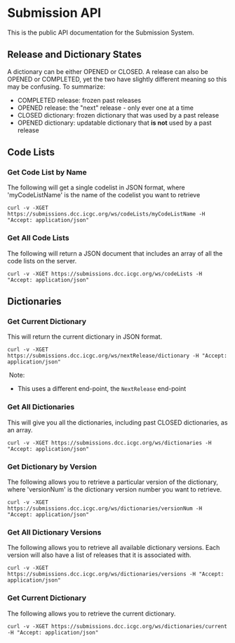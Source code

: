 # Submission API

This is the public API documentation for the Submission System.

## Release and Dictionary States

A dictionary can be either OPENED or CLOSED. A release can also be OPENED or COMPLETED, yet the two have slightly different meaning so this may be confusing. To summarize:

* COMPLETED release: frozen past releases
* OPENED release: the "next" release - only ever one at a time
* CLOSED dictionary: frozen dictionary that was used by a past release
* OPENED dictionary: updatable dictionary that **is not** used by a past release 


## Code Lists

### Get Code List by Name
The following will get a single codelist in JSON format, where 'myCodeListName' is the name of the codelist you want to retrieve
```shell
curl -v -XGET https://submissions.dcc.icgc.org/ws/codeLists/myCodeListName -H "Accept: application/json"
```

### Get All Code Lists
The following will return a JSON document that includes an array of all the code lists on the server.
```shell
curl -v -XGET https://submissions.dcc.icgc.org/ws/codeLists -H "Accept: application/json"
```

## Dictionaries

### Get Current Dictionary

This will return the current dictionary in JSON format.

```shell
curl -v -XGET https://submissions.dcc.icgc.org/ws/nextRelease/dictionary -H "Accept: application/json"
```

 Note:

* This uses a different end-point, the `NextRelease` end-point

### Get All Dictionaries

This will give you all the dictionaries, including past CLOSED dictionaries, as an array.

```shell
curl -v -XGET https://submissions.dcc.icgc.org/ws/dictionaries -H "Accept: application/json"
```

### Get Dictionary by Version

The following allows you to retrieve a particular version of the dictionary, where 'versionNum' is the dictionary version number you want to retrieve.

```shell
curl -v -XGET https://submissions.dcc.icgc.org/ws/dictionaries/versionNum -H "Accept: application/json"
```

### Get All Dictionary Versions

The following allows you to retrieve all available dictionary versions. Each version will also have a list of releases that it is associated with. 

```shell
curl -v -XGET https://submissions.dcc.icgc.org/ws/dictionaries/versions -H "Accept: application/json"
```

### Get Current Dictionary

The following allows you to retrieve the current dictionary. 

```shell
curl -v -XGET https://submissions.dcc.icgc.org/ws/dictionaries/current -H "Accept: application/json"
```

